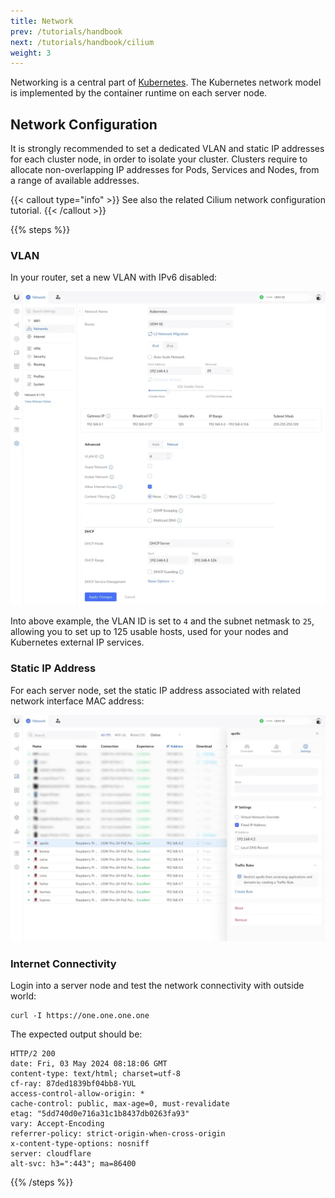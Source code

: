 ```yaml
---
title: Network
prev: /tutorials/handbook
next: /tutorials/handbook/cilium
weight: 3
---
```


Networking is a central part of [Kubernetes](https://kubernetes.io/docs/concepts/cluster-administration/networking). The Kubernetes network model is implemented by the container runtime on each server node.

<!--more-->

## Network Configuration

It is strongly recommended to set a dedicated VLAN and static IP addresses for each cluster node, in order to isolate your cluster. Clusters require to allocate non-overlapping IP addresses for Pods, Services and Nodes, from a range of available addresses.

{{< callout type="info" >}}
  See also the related Cilium network configuration tutorial.
{{< /callout >}}

{{% steps %}}

### VLAN

In your router, set a new VLAN with IPv6 disabled:

[![OS Installation: Network VLAN](network-vlan.webp)](network-vlan.webp)

Into above example, the VLAN ID is set to `4` and the subnet netmask to `25`, allowing you to set up to 125 usable hosts, used for your nodes and Kubernetes external IP services.

### Static IP Address

For each server node, set the static IP address associated with related network interface MAC address:

[![OS Installation: Network Static IP](network-static-ip.webp)](network-static-ip.webp)

### Internet Connectivity

Login into a server node and test the network connectivity with outside world:

```shell
curl -I https://one.one.one.one
```

The expected output should be:

```shell
HTTP/2 200
date: Fri, 03 May 2024 08:18:06 GMT
content-type: text/html; charset=utf-8
cf-ray: 87ded1839bf04bb8-YUL
access-control-allow-origin: *
cache-control: public, max-age=0, must-revalidate
etag: "5dd740d0e716a31c1b8437db0263fa93"
vary: Accept-Encoding
referrer-policy: strict-origin-when-cross-origin
x-content-type-options: nosniff
server: cloudflare
alt-svc: h3=":443"; ma=86400
```

{{% /steps %}}
